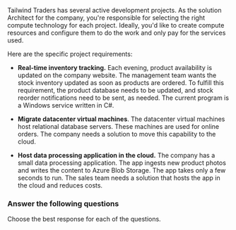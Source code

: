 Tailwind Traders has several active development projects. As the solution Architect for the company, you're responsible for selecting the right compute technology for each project. Ideally, you'd like to create compute resources and configure them to do the work and only pay for the services used.

Here are the specific project requirements:

- **Real-time inventory tracking.** Each evening, product availability is updated on the company website. The management team wants the stock inventory updated as soon as products are ordered. To fulfill this requirement, the product database needs to be updated, and stock reorder notifications need to be sent, as needed. The current program is a Windows service written in C#.

- **Migrate datacenter virtual machines**. The datacenter virtual machines host relational database servers. These machines are used for online orders. The company needs a solution to move this capability to the cloud. 

- **Host data processing application in the cloud.** The company has a small data processing application. The app ingests new product photos and writes the content to Azure Blob Storage. The app takes only a few seconds to run. The sales team needs a solution that hosts the app in the cloud and reduces costs. 

### Answer the following questions

Choose the best response for each of the questions. 